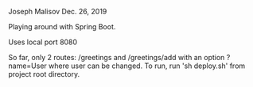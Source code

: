 Joseph Malisov
Dec. 26, 2019

Playing around with Spring Boot. 

Uses local port 8080

So far, only 2 routes: /greetings and /greetings/add with an option ?name=User where user can be changed. To run, run 'sh deploy.sh' from project root directory.